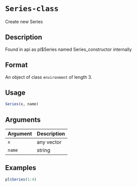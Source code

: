 # `Series-class`

Create new Series


## Description

Found in api as pl$Series named Series_constructor internally


## Format

An object of class `environment` of length 3.


## Usage

```r
Series(x, name)
```


## Arguments

Argument      |Description
------------- |----------------
`x`     |     any vector
`name`     |     string


## Examples

```r
pl$Series(1:4)
```


